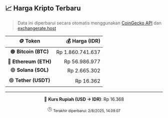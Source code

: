

<!-- HARGA_KRIPTO -->
## 📈 Harga Kripto Terbaru

> Data ini diperbarui secara otomatis menggunakan [CoinGecko API](https://www.coingecko.com/) dan [exchangerate.host](https://exchangerate.host/)

<div align="center">

| 🪙 Token | 💰 Harga (IDR) |
|:------:|---------------:|
| 🟠 **Bitcoin (BTC)**   | Rp 1.860.741.637 |
| 🔵 **Ethereum (ETH)**  | Rp 56.986.977 |
| 🟣 **Solana (SOL)**    | Rp 2.665.302 |
| 🟢 **Tether (USDT)**   | Rp 16.362 |

---

💱 **Kurs Rupiah (USD → IDR)**: Rp 16.368

🕒 <sub>Terakhir diperbarui: 2/8/2025, 14.09.07</sub>

</div>
<!-- /HARGA_KRIPTO -->